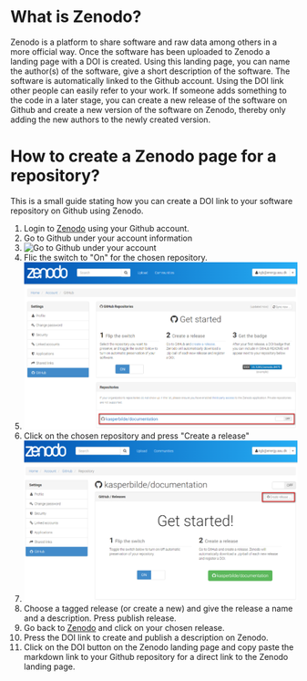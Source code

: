 # What is Zenodo?
Zenodo is a platform to share software and raw data among others in a more official way. Once the software has been uploaded to Zenodo a landing page with a DOI is created. Using this landing page, you can name the author(s) of the software, give a short description of the software. The software is automatically linked to the Github account. Using the DOI link other people can easily refer to your work. If someone adds something to the code in a later stage, you can create a new release of the software on Github and create a new version of the software on Zenodo, thereby only adding the new authors to the newly created version.

# How to create a Zenodo page for a repository?
This is a small guide stating how you can create a DOI link to your software repository on Github using Zenodo.

1. Login to [Zenodo](https://zenodo.org/) using your Github account.
1. Go to Github under your account information
  1. ![Go to Github under your account](https://logos-download.com/wp-content/uploads/2019/06/Aalborg_Universitet_Logo-700x687.png)
1. Flic the switch to "On" for the chosen repository.
  1. ![Flic the switch to "On"](https://github.com/AAU-OpenFOAM/documentation/blob/main/zenodo%20guide/img/zenodo2.png)
1. Click on the chosen repository and press "Create a release"
  1. ![Create a release](https://github.com/AAU-OpenFOAM/documentation/blob/main/zenodo%20guide/img/zenodo3.png)
1. Choose a tagged release (or create a new) and give the release a name and a description. Press publish release.
1. Go back to [Zenodo](https://zenodo.org/) and click on your chosen release.
1. Press the DOI link to create and publish a description on Zenodo.
1. Click on the DOI button on the Zenodo landing page and copy paste the markdown link to your Github repository for a direct link to the Zenodo landing page.

